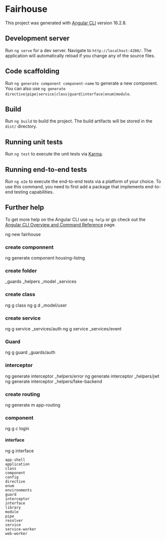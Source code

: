 # Fairhouse

This project was generated with [Angular CLI](https://github.com/angular/angular-cli) version 16.2.8.

## Development server

Run `ng serve` for a dev server. Navigate to `http://localhost:4200/`. The application will automatically reload if you change any of the source files.

## Code scaffolding

Run `ng generate component component-name` to generate a new component. You can also use `ng generate directive|pipe|service|class|guard|interface|enum|module`.

## Build

Run `ng build` to build the project. The build artifacts will be stored in the `dist/` directory.

## Running unit tests

Run `ng test` to execute the unit tests via [Karma](https://karma-runner.github.io).

## Running end-to-end tests

Run `ng e2e` to execute the end-to-end tests via a platform of your choice. To use this command, you need to first add a package that implements end-to-end testing capabilities.

## Further help

To get more help on the Angular CLI use `ng help` or go check out the [Angular CLI Overview and Command Reference](https://angular.io/cli) page.


ng new fairhouse

### create componnent 

ng generate component housing-listng

### create folder 

_guards
_helpers
_model
_services

### create class 

ng g class 
ng g d _model/user

### create service 

ng g service _services/auth
ng g service _services/event

### Guard 
ng g guard  _guards/auth

### interceptor
ng generate interceptor _helpers/error
ng generate interceptor _helpers/jwt
ng generate interceptor _helpers/fake-backend

### create routing
ng generate m app-routing

### component

ng g c login

#### interface 

ng g interface



    app-shell
    application
    class
    component
    config
    directive
    enum
    environments
    guard
    interceptor
    interface
    library
    module
    pipe
    resolver
    service
    service-worker
    web-worker




